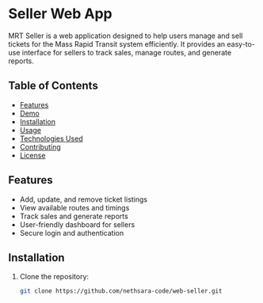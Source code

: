 #  Seller Web App

MRT Seller is a web application designed to help users manage and sell tickets for the Mass Rapid Transit system efficiently. It provides an easy-to-use interface for sellers to track sales, manage routes, and generate reports.

## Table of Contents
- [Features](#features)
- [Demo](#demo)
- [Installation](#installation)
- [Usage](#usage)
- [Technologies Used](#technologies-used)
- [Contributing](#contributing)
- [License](#license)

## Features
- Add, update, and remove ticket listings
- View available routes and timings
- Track sales and generate reports
- User-friendly dashboard for sellers
- Secure login and authentication



## Installation
1. Clone the repository:
   ```bash
   git clone https://github.com/nethsara-code/web-seller.git
